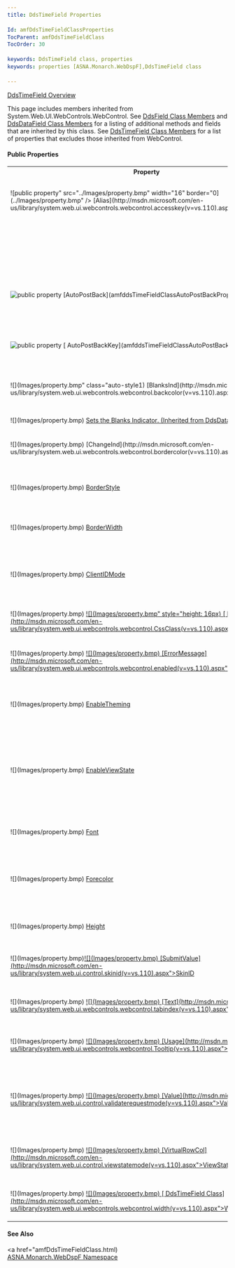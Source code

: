 ```yaml
---
title: DdsTimeField Properties

Id: amfDdsTimeFieldClassProperties
TocParent: amfDdsTimeFieldClass
TocOrder: 30

keywords: DdsTimeField class, properties
keywords: properties [ASNA.Monarch.WebDspF],DdsTimeField class

---
```


[ DdsTimeField Overview](amfDdsTimeFieldClass.html) 

This page includes members inherited from System.Web.UI.WebControls.WebControl. See [DdsField Class Members](amfDdsFieldClassMembers.html) and [ DdsDataField Class Members](amfDdsDataFieldClassMembers.html) for a listing of additional methods and fields that are inherited by this class. See [DdsTimeField Class Members](amfDdsTimeFieldClassMembers.html) for a list of properties that excludes those inherited from WebControl.

#### Public Properties
<table class="mytable" cellspacing="0" cellpadding="4" width="90%">
          <colgroup>
           <col width="30%" />
           <col width="70%" />
          </colgroup>
          <tr><th>Property</th>
          <th>Description</th>
          </tr>
            <tr>
            <td style="height: 31px">![public property" src="../Images/property.bmp" width="16" border="0](../Images/property.bmp" /> [Alias](http://msdn.microsoft.com/en-us/library/system.web.ui.webcontrols.webcontrol.accesskey(v=vs.110).aspx">AccessKey</a></td>
            <td style="height: 31px">Gets or sets a key used to access the Bar control. (Inherited from ASP.NET 
			WebControl.)</td>
            </tr>
          <tr>
            <td><img height="16) <a href="amfDdsDataFieldClassAliasProperty.html)</td>
            <td>Gets or sets an alternate
            field name for the field. (Inherited from
            DdsDataField.)</td>
          </tr>
          <tr>
            <td><img height="16" alt="public property" src="../Images/property.bmp" width="16" border="0" /> [AutoPostBack](amfddsTimeFieldClassAutoPostBackProperty.html)</td>
            <td>Gets or sets a boolean
            value that if true, causes the control to generate a
            post back to the server when the field is
            output-only.</td>
          </tr>
          <tr>
            <td><img height="16" alt="public property" src="../Images/property.bmp" width="16" border="0" />
            [
            AutoPostBackKey](amfddsTimeFieldClassAutoPostBackKeyProperty.html)</td>
            <td>Gets or sets the
            aidkey to return to the server when 
            <a shape="rect"> **AutoPostBack** </a> is True.</td>
          </tr>
            <tr>
            <td>![](Images/property.bmp" class="auto-style1) [BlanksInd](http://msdn.microsoft.com/en-us/library/system.web.ui.webcontrols.webcontrol.backcolor(v=vs.110).aspx">BackColor</a></td>
            <td>Sets the background for this control. (Inherited from ASP.NET 
			WebControl.)</td>
            </tr>
			<tr>
            <td style="height: 31px">![](Images/property.bmp) <a href="amfDdsDataFieldClassBlanksIndProperty.html)</td>
            <td style="height: 31px">Sets the Blanks Indicator. (Inherited from DdsDataField.)</td>
            </tr>
			<tr>
            <td style="height: 31px">![](Images/property.bmp) [ChangeInd](http://msdn.microsoft.com/en-us/library/system.web.ui.webcontrols.webcontrol.bordercolor(v=vs.110).aspx">BorderColor</a></td>
            <td style="height: 31px">Sets the border color for this control. (Inherited from ASP.NET 
			WebControl.)</td>
            </tr>
			<tr>
            <td>![](Images/property.bmp) <a href="http://msdn.microsoft.com/en-us/library/system.web.ui.webcontrols.webcontrol.borderstyle(v=vs.110).aspx">BorderStyle</a></td>
            <td>Sets the border style for this control. (Inherited from ASP.NET 
			WebControl.)</td>
            </tr>
			<tr>
            <td>![](Images/property.bmp) <a href="http://msdn.microsoft.com/en-us/library/system.web.ui.webcontrols.webcontrol.borderwidth(v=vs.110).aspx">BorderWidth</a></td>
            <td>Sets the border width for this control. (Inherited from ASP.NET 
			WebControl.)</td>
            </tr>
			<tr>
            <td>![](Images/property.bmp) <a href="amfDdsDataFieldClassChangeIndProperty.html)</td>
            <td>Gets or sets the response
            indicator to set 'on' when this record changes.
            (Inherited from DdsDataField.)</td>
            </tr>
			<tr>
            <td>![](Images/property.bmp) [Color](http://msdn.microsoft.com/en-us/library/system.web.ui.control.clientidmode(v=vs.110).aspx">ClientIDMode</a></td>
            <td>Sets the algorithm used to determine the ClientID Property. (Inherited from ASP.NET 
			WebControl.)</td>
            </tr>
			<tr>
            <td>![](Images/property.bmp)
            <a href="amfDdsFieldClassColorProperty.html)</td>
            <td>Gets or sets the
            conditional values that control the color of the field.
            (Inherited from DdsField.)</td>
            </tr>
			<tr>
            <td>![](Images/property.bmp) [Comment](amfDdsFieldClassCommentProperty.html)</td>
            <td>Gets or sets a comment
            associated with the field. (Inherited from
            DdsField.)</td>
            </tr>
			<tr>
            <td>![](Images/property.bmp)
              [
              Compare](amfDdsDataFieldClassCompareProperty.html)
            </td>
            <td>Gets or sets the relational
            operator and value used to validate user data
            input. (Inherited from DdsDataField.)</td>
            </tr>
			<tr>
            <td style="height: 31px">![](Images/property.bmp" style="height: 16px) [
              DefaultValue](http://msdn.microsoft.com/en-us/library/system.web.ui.webcontrols.webcontrol.CssClass(v=vs.110).aspx">CssClass</a></td>
            <td style="height: 31px">Gets or sets the CSS Class of the control. (Inherited from ASP.NET 
			WebControl.)</td>
            </tr>
			<tr>
            <td>![](Images/property.bmp)
              <a href="amfDdsTimeFieldClassDefaultValueProperty.html)
            </td>
            <td>Gets or sets
            the default value 
 **System.DateTime**  for this field.</td>
            </tr>
			<tr>
            <td style="width: 218px">![](Images/property.bmp) [ErrorMessage](http://msdn.microsoft.com/en-us/library/system.web.ui.webcontrols.webcontrol.enabled(v=vs.110).aspx">Enabled</a></td>
            <td>Sets whether or not the control is enabled. (Inherited from ASP.NET 
			WebControl.)</td>
            		</tr>
			<tr>
            <td>![](Images/property.bmp) <a href="http://msdn.microsoft.com/en-us/library/system.web.ui.control.enabletheming(v=vs.110).aspx">EnableTheming</a></td>
            <td>Determines whether themes apply to this control. (Inherited from ASP.NET 
			WebControl.)</td>
            </tr>
			<tr>
            <td>![](Images/property.bmp) <a href="http://msdn.microsoft.com/en-us/library/system.web.ui.control.enableviewstate(v=vs.110).aspx">EnableViewState</a></td>
            <td>Determines whether the server control persists its view state, and the view state of any child controls it contains, to the requesting client. (Inherited from ASP.NET 
			WebControl.)</td>
            </tr>
          <tr>
            <td>![](Images/property.bmp) <a href="amfDdsFieldClassErrorMessageProperty.html)</td>
            <td>Gets or sets the
            conditions that control the error messages for the
            field. (Inherited from DdsField.)</td>
          </tr>
          <tr>
            <td>![](Images/property.bmp) [ErrorMessageId](amfDdsFieldClassErrorMessageIdProperty.html)</td>
            <td>Gets or sets the conditions
            that control the error messages for the field when a
            message file is used. (Inherited from DdsField.)</td>
          </tr>
            <tr>
            <td>![](Images/property.bmp) [
              MandatoryEnter](http://msdn.microsoft.com/en-us/library/system.web.ui.webcontrols.webcontrol.font(v=vs.110).aspx">Font</a></td>
            <td>Sets the font for the control. (Inherited from ASP.NET WebControl.)</td>
            </tr>
			<tr>
            <td>![](Images/property.bmp) <a href="http://msdn.microsoft.com/en-us/library/system.web.ui.webcontrols.webcontrol.Forecolorv=vs.110).aspx">Forecolor</a></td>
            <td>Sets the foreground (usually the text) color for the control. (Inherited from ASP.NET 
			WebControl.)</td>
            </tr>
			<tr>
            <td>![](Images/property.bmp) <a href="http://msdn.microsoft.com/en-us/library/system.web.ui.webcontrols.webcontrol.height(v=vs.110).aspx">Height</a></td>
            <td>Sets the height of the control. (Inherited from ASP.NET WebControl.)</td>
            </tr>
					  		<tr>
            <td>![](Images/property.bmp)<a href="amfDdsDataFieldClassMandatoryEnterProperty.html)
            </td>
            <td>Determines whether the field must have a value entered into it for operations to continue.</td>
          </tr>
		  <tr>
            <td>![](Images/property.bmp)[
              MandatoryFill](amfDdsDataFieldClassMandatoryFillProperty.html)
            </td>
            <td>Determines whether a character must be entered each position in the field.</td>
          </tr>
          <tr>
            <td>![](Images/property.bmp) [MessageId](amfDdsDataFieldClassMessageIdProperty.html)</td>
            <td>Gets or sets the conditions
            that control messages for the field when a message
            file is used. (Inherited from DdsDataField.)</td>
          </tr>
          <tr>
            <td>![](Images/property.bmp) [PositionCursor](amfDdsDataFieldClassPositionCursorProperty.html)</td>
            <td>Gets or sets a string
            containing the position cursor attribute value for the 
 **DdsDataField** . (Inherited from
            DdsDataField.)</td>
          </tr>
          <tr>
            <td>![](Images/property.bmp) [Protect](amfDdsDataFieldClassProtectProperty.html)</td>
            <td>Gets or sets the 
 *RPG indicator*  expression that, when evaluated,
            determines if the field is output-only (read-only).
            (Inherited from DdsDataField.)</td>
          </tr>
            <tr>
            <td style="height: 31px">![](Images/property.bmp) [SubmitValue](http://msdn.microsoft.com/en-us/library/system.web.ui.control.skinid(v=vs.110).aspx">SkinID</a></td>
            <td style="height: 31px">Gets or sets the skin to use on the control. (Inherited from ASP.NET 
			WebControl.)</td>
            </tr>
          <tr>
            <td>![](Images/property.bmp) <a href="amfddsTimeFieldClassSubmitValueProperty.html)</td>
            <td>Gets or sets a value for
            the field that when selected, is treated the same
            as if the user had entered this value and pressed
            &lt;enter&gt;.</td>
          </tr>
            <tr>
            <td style="height: 31px">![](Images/property.bmp) [Text](http://msdn.microsoft.com/en-us/library/system.web.ui.webcontrols.webcontrol.tabindex(v=vs.110).aspx">TabIndex</a></td>
            <td style="height: 31px">Sets the Tab Index for this control. (Inherited from ASP.NET 
			WebControl.)</td>
            </tr>
          <tr>
            <td>![](Images/property.bmp)
              <a href="amfDdsDataFieldClassTextProperty.html)
            </td>
            <td>Gets or sets the value (in
            string form) of the field. (Inherited from
            DdsDataField.)</td>
          </tr>
          <tr>
            <td>![](Images/property.bmp) [TimeFormat](amfDdsTimeFieldClassTimeFormatProperty.html)</td>
            <td>Gets or sets the format of
            the field.</td>
          </tr>
          <tr>
            <td>![](Images/property.bmp) [TimeSeparator](amfDdsTimeFieldClassTimeSeparatorProperty.html)</td>
            <td>Gets or sets a value
            identifying the character to be
            used to separate the components of the
            time field for format 
 **HMS**  only.</td>
          </tr>
            <tr>
            <td style="height: 31px">![](Images/property.bmp) [Usage](http://msdn.microsoft.com/en-us/library/system.web.ui.webcontrols.webcontrol.Tooltip(v=vs.110).aspx">Tooltip</a></td>
            <td style="height: 31px">Sets the tooltip text for this control. (Inherited from ASP.NET 
			WebControl.)</td>
            </tr>
          <tr>
            <td>![](Images/property.bmp) <a href="amfDdsDataFieldClassUsageProperty.html)</td>
            <td>Gets or sets how the field
            is used, eg: output, input, both (input and output), or
            hidden. (Inherited from DdsDataField.)</td>
          </tr>
            <tr>
            <td style="height: 31px">![](Images/property.bmp) [Value](http://msdn.microsoft.com/en-us/library/system.web.ui.control.validaterequestmode(v=vs.110).aspx">ValidateRequestMode</a></td>
            <td style="height: 31px">Sets whether the control checks client input from the browser for potentially dangerous values. (Inherited from ASP.NET 
			WebControl.)</td>
            </tr>
          <tr>
            <td>![](Images/property.bmp) <a href="amfDdsTimeFieldClassValueProperty.html)</td>
            <td>Gets or sets the 
 **System.DateTime**  as the value for the
            field.</td>
          </tr>
            <tr>
            <td style="height: 31px">![](Images/property.bmp) [VirtualRowCol](http://msdn.microsoft.com/en-us/library/system.web.ui.control.viewstatemode(v=vs.110).aspx">ViewStateMode</a></td>
            <td style="height: 31px">Gets or sets the view-state mode of the 
			control. (Inherited from ASP.NET WebControl.)</td>
            </tr>
          <tr>
            <td>![](Images/property.bmp) <a href="amfDdsDataFieldClassVirtualRowColProperty.html)</td>
            <td>Gets or sets the row and
            column that this field is reported on in the Display
            file. (Inherited from DdsDataField.)</td>
          </tr>
            <tr>
            <td>![](Images/property.bmp) [VisibleCondition](amfDdsFieldClassVisibleConditionProperty.html)</td>
            <td>Gets or sets the 
 *RPG indicator*  expression that, when evaluated,
            determines if the field 
            <strong />should be visible. (Inherited from
            DdsField.)</td>
            </tr>
			<tr>
            <td style="height: 31px">![](Images/property.bmp) [ DdsTimeField Class](http://msdn.microsoft.com/en-us/library/system.web.ui.webcontrols.webcontrol.width(v=vs.110).aspx">Width</a></td>
            <td style="height: 31px">Sets the width of the control. (Inherited from ASP.NET WebControl.)</td>
            </tr>
</table>

#### See Also
<a href="amfDdsTimeFieldClass.html) <br /> [ ASNA.Monarch.WebDspF Namespace](amfWebDspFNamespace.html) 
